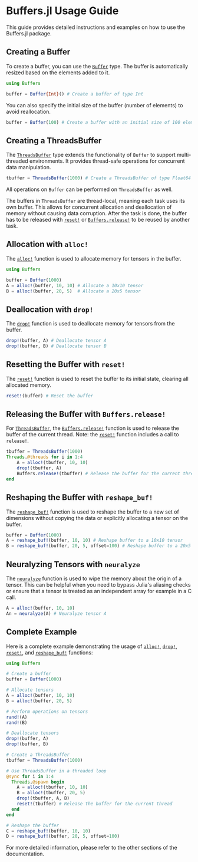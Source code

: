 # Buffers.jl Usage Guide

This guide provides detailed instructions and examples on how to use the Buffers.jl package.

## Creating a Buffer

To create a buffer, you can use the [`Buffer`](@ref) type. The buffer is automatically resized based on the elements added to it.

```julia
using Buffers

buffer = Buffer{Int}() # Create a buffer of type Int
```

You can also specify the initial size of the buffer (number of elements) to avoid reallocation.

```julia
buffer = Buffer(100) # Create a buffer with an initial size of 100 elements
```

## Creating a ThreadsBuffer

The [`ThreadsBuffer`](@ref) type extends the functionality of `Buffer` to support multi-threaded environments. It provides thread-safe operations for concurrent data manipulation.

```julia
tbuffer = ThreadsBuffer(1000) # Create a ThreadsBuffer of type Float64
```

All operations on `Buffer` can be performed on `ThreadsBuffer` as well.

The buffers in `ThreadsBuffer` are thread-local, meaning each task uses its own buffer. This allows for concurrent allocation and deallocation of memory without causing data corruption. After the task is done, the buffer has to be released with [`reset!`](@ref) or [`Buffers.release!`](@ref) to be reused by another task.

## Allocation with `alloc!`

The [`alloc!`](@ref) function is used to allocate memory for tensors in the buffer.

```julia
using Buffers

buffer = Buffer(1000)
A = alloc!(buffer, 10, 10) # Allocate a 10x10 tensor
B = alloc!(buffer, 20, 5)  # Allocate a 20x5 tensor
```

## Deallocation with `drop!`

The [`drop!`](@ref) function is used to deallocate memory for tensors from the buffer.

```julia
drop!(buffer, A) # Deallocate tensor A
drop!(buffer, B) # Deallocate tensor B
```

## Resetting the Buffer with `reset!`

The [`reset!`](@ref) function is used to reset the buffer to its initial state, clearing all allocated memory.

```julia
reset!(buffer) # Reset the buffer
```

## Releasing the Buffer with `Buffers.release!`

For [`ThreadsBuffer`](@ref), the [`Buffers.release!`](@ref) function is used to release the buffer of the current thread.
Note: the [`reset!`](@ref) function includes a call to `release!`.

```julia
tbuffer = ThreadsBuffer(1000)
Threads.@threads for i in 1:4
    A = alloc!(tbuffer, 10, 10)
    drop!(tbuffer, A)
    Buffers.release!(tbuffer) # Release the buffer for the current thread
end
```

## Reshaping the Buffer with `reshape_buf!`

The [`reshape_buf!`](@ref) function is used to reshape the buffer to a new set of dimensions without copying the data or explicitly allocating a tensor on the buffer.

```julia
buffer = Buffer(1000)
A = reshape_buf!(buffer, 10, 10) # Reshape buffer to a 10x10 tensor
B = reshape_buf!(buffer, 20, 5, offset=100) # Reshape buffer to a 20x5 tensor starting at offset 100
```

## Neuralyzing Tensors with `neuralyze`

The [`neuralyze`](@ref) function is used to wipe the memory about the origin of a tensor. This can be helpful when you need to bypass Julia's aliasing checks or ensure that a tensor is treated as an independent array for example in a C call.

```julia
A = alloc!(buffer, 10, 10)
An = neuralyze(A) # Neuralyze tensor A
```

## Complete Example

Here is a complete example demonstrating the usage of [`alloc!`](@ref), [`drop!`](@ref), [`reset!`](@ref), and [`reshape_buf!`](@ref) functions:

```julia
using Buffers

# Create a buffer
buffer = Buffer(1000)

# Allocate tensors
A = alloc!(buffer, 10, 10)
B = alloc!(buffer, 20, 5)

# Perform operations on tensors
rand!(A)
rand!(B)

# Deallocate tensors
drop!(buffer, A)
drop!(buffer, B)

# Create a ThreadsBuffer
tbuffer = ThreadsBuffer(1000)

# Use ThreadsBuffer in a threaded loop
@sync for i in 1:4
  Threads.@spawn begin
    A = alloc!(tbuffer, 10, 10)
    B = alloc!(tbuffer, 20, 5)
    drop!(tbuffer, A, B)
    reset!(tbuffer) # Release the buffer for the current thread
  end
end

# Reshape the buffer
C = reshape_buf!(buffer, 10, 10)
D = reshape_buf!(buffer, 20, 5, offset=100)
```

For more detailed information, please refer to the other sections of the documentation.
